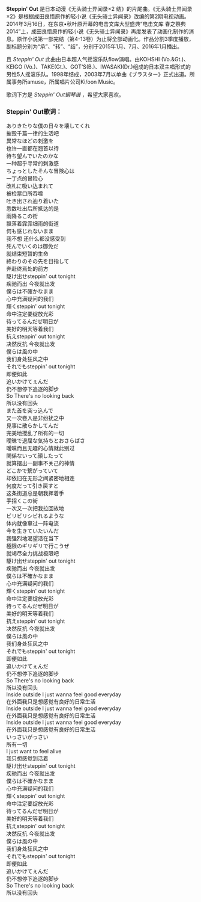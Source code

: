 

**Steppin' Out** 是日本动漫《无头骑士异闻录×2
结》的片尾曲。《无头骑士异闻录×2》是根据成田良悟原作的轻小说《无头骑士异闻录》改编的第2期电视动画。2014年3月16日，在东京•秋叶原开幕的电击文库大型盛典“电击文库
春之祭典
2014”上，成田良悟原作的轻小说《无头骑士异闻录》再度发表了动画化制作的消息。原作小说第一部完结（第4-13卷）为止将全部动画化。作品分割3季度播放，副标题分别为“承”、“转”、“结”，分别于2015年1月、7月、2016年1月播出。

且 _Steppin' Out_ 此曲由日本超人气摇滚乐队flow演唱。由KOHSHI (Vo.&Gt.)、KEIGO
(Vo.)、TAKE(Gt.)、GOT‘S(B.)、IWASAKI(Dr.)组成的日本双主唱形式的男性5人摇滚乐队。1998年结成，2003年7月以单曲《ブラスター》正式出道。所属事务所amuse，所属唱片公司Ki/oon
Music。

歌词下方是 _Steppin' Out钢琴谱_ ，希望大家喜欢。

### Steppin' Out歌词：

ありきたりな僕の日々を壊してくれ  
摧毁千篇一律的生活吧  
異常なほどの刺激を  
也许一直都在翘首以待  
待ち望んでいたのかな  
一种超乎寻常的刺激感  
ちょっとしたそんな冒険心は  
一丁点的冒险心  
改札に吸い込まれて  
被检票口所吞噬  
吐き出され辿り着いた  
悉数吐出后所抵达的是  
雨降るこの街  
飘落着霏霏细雨的街道  
何も感じれないまま  
我不想 还什么都没感受到  
死んでいくのは御免だ  
就结束短暂的生命  
終わりのその先を目指して  
奔赴终焉处的前方  
駆け出せsteppin' out tonight  
疾驰而出 今夜就出发  
僕らは不確かなまま  
心中充满疑问的我们  
輝くsteppin' out tonight  
命中注定要绽放光彩  
待ってるんだぜ明日が  
美好的明天等着我们  
抗えsteppin' out tonight  
决然反抗 今夜就出发  
僕らは風の中  
我们身处狂风之中  
それでもsteppin' out tonight  
即便如此  
追いかけてぇんだ  
仍不想停下追逐的脚步  
So There's no looking back  
所以没有回头  
また首を突っ込んで  
又一次卷入是非纷扰之中  
見事に散らかしてんだ  
完美地搅乱了所有的一切  
曖昧で退屈な気持ちとおさらばさ  
暧昧而且无趣的心情就此别过  
関係ないって顔したって  
就算摆出一副事不关己的神情  
どこかで繋がっていて  
却依旧在无形之间紧密地相连  
何度だって引き戻すと  
这条街道总是朝我挥着手  
手招くこの街  
一次又一次把我拉回故地  
ビリビリシビれるような  
体内就像窜过一阵电流  
今を生きていたいんだ  
我强烈地渴望活在当下  
極限のギリギリで行こうぜ  
就竭尽全力挑战极限吧  
駆け出せsteppin' out tonight  
疾驰而出 今夜就出发  
僕らは不確かなまま  
心中充满疑问的我们  
輝くsteppin' out tonight  
命中注定要绽放光彩  
待ってるんだぜ明日が  
美好的明天等着我们  
抗えsteppin' out tonight  
决然反抗 今夜就出发  
僕らは風の中  
我们身处狂风之中  
それでもsteppin' out tonight  
即便如此  
追いかけてぇんだ  
仍不想停下追逐的脚步  
So There's no looking back  
所以没有回头  
Inside outside I just wanna feel good everyday  
在外面我只是想感觉有良好的日常生活  
Inside outside I just wanna feel good everyday  
在外面我只是想感觉有良好的日常生活  
Inside outside I just wanna feel good everyday  
在外面我只是想感觉有良好的日常生活  
いっさいがっさい  
所有一切  
I just want to feel alive  
我只想感觉到活着  
駆け出せsteppin' out tonight  
疾驰而出 今夜就出发  
僕らは不確かなまま  
心中充满疑问的我们  
輝くsteppin' out tonight  
命中注定要绽放光彩  
待ってるんだぜ明日が  
美好的明天等着我们  
抗えsteppin' out tonight  
决然反抗 今夜就出发  
僕らは風の中  
我们身处狂风之中  
それでもsteppin' out tonight  
即便如此  
追いかけてぇんだ  
仍不想停下追逐的脚步  
So There's no looking back  
所以没有回头

